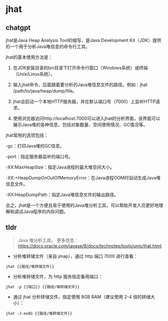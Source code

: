 # jhat 
## chatgpt 
jhat是Java Heap Analysis Tool的缩写，是Java Development Kit（JDK）提供的一个用于分析Java堆信息的命令行工具。

jhat的基本使用方法是：

1. 在JDK安装目录的bin目录下打开命令行窗口（Windows系统）或终端（Unix/Linux系统）。

2. 输入jhat命令，后面跟着要分析的Java堆信息文件的路径。例如：jhat /path/to/java/heap/dump/file。

3. jhat会启动一个本地HTTP服务器，并在默认端口号（7000）上监听HTTP请求。

4. 使用浏览器访问http://localhost:7000可以进入jhat的分析界面，该界面可以展示Java堆的各种信息，包括对象数量、空间使用情况、GC情况等。

jhat常用的选项包括：

-gc：打印Java堆的GC信息。

-port：指定服务器监听的端口号。

-XX:MaxHeapSize：指定Java进程的最大堆空间大小。

-XX:+HeapDumpOnOutOfMemoryError：在Java进程OOM时自动生成Java堆信息文件。

-XX:HeapDumpPath：指定Java堆信息文件的输出路径。

总之，jhat是一个方便且易于使用的Java堆分析工具，可以帮助开发人员更好地理解和调试Java程序的内存问题。 

## tldr 
 
> Java 堆分析工具。
> 更多信息：<https://docs.oracle.com/javase/8/docs/technotes/tools/unix/jhat.html>.

- 分析堆转储文件（来自 jmap），通过 http 端口 7000 进行查看：

`jhat {{路径/堆转储文件}}`

- 分析堆转储文件，为 http 服务指定备用端口：

`jhat -p {{端口}} {{路径/堆转储文件}}`

- 通过 jhat 分析转储文件，指定使用 8GB RAM（建议使用 2-4 倍的转储大小）：

`jhat -J-mx8G {{路径/堆转储文件}}`
